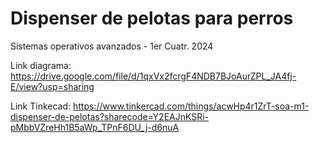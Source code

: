# Dispenser de pelotas para perros
Sistemas operativos avanzados - 1er Cuatr. 2024

Link diagrama:
https://drive.google.com/file/d/1qxVx2fcrgF4NDB7BJoAurZPL_JA4fj-E/view?usp=sharing  

Link Tinkecad: https://www.tinkercad.com/things/acwHp4r1ZrT-soa-m1-dispenser-de-pelotas?sharecode=Y2EAJnKSRi-pMbbVZreHh1B5aWp_TPnF6DU_j-d6nuA  
